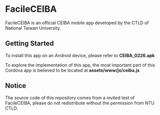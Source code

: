 FacileCEIBA
===========

FacileCEIBA is an official CEIBA mobile app developed by the CTLD of National Taiwan University.

## Getting Started
To install this app on an Android device, please refer to **CEIBA_0226.apk**

To explore the implementation of this app, the most important part of this Cordova app is believed to be located at **assets/www/js/ceiba.js**

## Notice
The source code of this repository comes from a invited test of FacileCEIBA, please do not redistribute without the permission from NTU CTLD.
